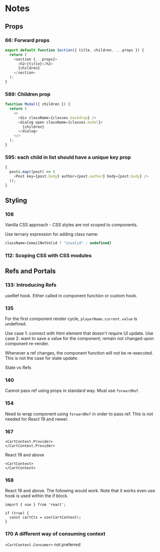 # Notes

## Props

### 66: Forward props

```javascript
export default function Section({ title, children, ...props }) {
  return (
    <section {...props}>
      <h2>{title}</h2>
      {children}
    </section>
  );
}
```

### 589: Children prop

```javascript
function Modal({ children }) {
  return (
    <>
      <div className={classes.backdrop} />
      <dialog open className={classes.modal}>
        {children}
      </dialog>
    </>
  );
}
```

### 595: each child in list should have a unique key prop

```javascript
{
  posts.map((post) => (
    <Post key={post.body} author={post.author} body={post.body} />
  ));
}
```

## Styling

### 108

Vanilla CSS approach - CSS styles are not scoped to components.

Use ternary expression for adding class name:

```javascript
className={emailNotValid ? "invalid" : undefined}
```

### 112: Scoping CSS with CSS modules

## Refs and Portals

### 133: Introducing Refs

useRef hook. Either called in component function or custom hook.

### 135

For the first component render cycle, `playerName.current.value` is undefined.

Use case 1: connect with html element that doesn't require UI update.
Use case 2: want to save a value for the component; remain not changed upon component re-render.

Whenever a ref changes, the component function will not be re-executed. This is not the case for state update.

State vs Refs

### 140

Cannot pass ref using props in standard way. Must use `forwardRef`.

### 154

Need to wrap component using `forwardRef` in order to pass ref. This is not needed for React 19 and newer.

### 167

```
<CartContext.Provider>
</CartContext.Provider>
```

React 19 and above

```
<CartContext>
</CartContext>
```

### 168

React 19 and above. The following would work. Note that it works even use hook is used within the if block.

```
import { use } from 'react';

if (true) {
  const cartCtx = use(CartContext);
}
```

### 170 A different way of consuming context

`<CartContext.Consumer>` not preferred
